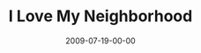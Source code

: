 ---
layout: message
category: message
series: "We Love Cincinnati"
title: "I Love My Neighborhood"
date: 2009-07-19-00-00
message_id: 572
audio: "http://s3.amazonaws.com/crossroadsaudiomessages/WeLoveCincy3.mp3"
audio-duration: "35:41"
description: "Brad Johansen talks about what loving his neighborhood means to him."
video: "https://s3.amazonaws.com/crossroadsvideomessages/WeLoveCincy3.mp4"
video-duration: "35:41"
video-image: "http://s3.amazonaws.com/crossroads-media/images/legacy/content/WeLoveCincy3-still.jpg"
notes-description: ""
notes: "http://s3.amazonaws.com/crossroads-media/media/legacy/documents/SN_07_18-19_09.pdf"
notes-title: "I Love My Neighborhood (Study Notes)"
program: "http://s3.amazonaws.com/crossroads-media/media/legacy/documents/0718_19Program.pdf"
explicit: "N"
---